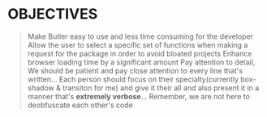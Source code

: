 # OBJECTIVES

> Make Butler easy to use and less time consuming for the developer
> Allow the user to select a specific set of functions when making a request for the package in order to avoid bloated projects
> Enhance browser loading time by a significant amount
> Pay attention to detail, We should be patient and pay close attention to every line that's written...
> Each person should focus on their specialty(currently box-shadow & transiton for me) and give it their all and also present it in a manner that's **extremely verbose**...
> Remember, we are not here to deobfuscate each other's code
